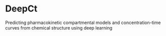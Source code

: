 # DeepCt
Predicting pharmacokinetic compartmental models and concentration-time curves from chemical structure using deep learning
